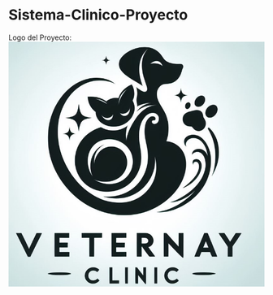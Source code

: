 # Sistema-Clinico-Proyecto
Logo del Proyecto:
![](https://github.com/M0rphy1/Sistema-Clinico-Proyecto/blob/main/logo-sist.clinico.jpeg)
